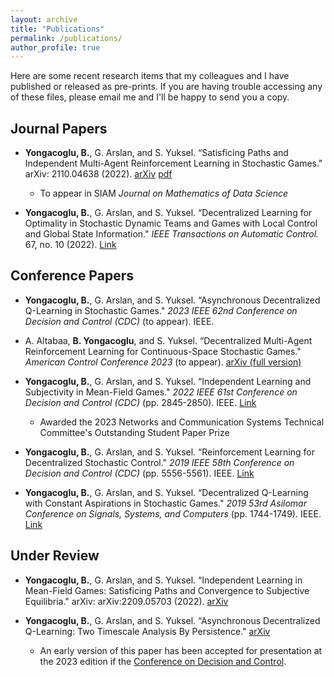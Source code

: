 ```yaml
---
layout: archive
title: "Publications"
permalink: /publications/
author_profile: true
---
```


Here are some recent research items that my colleagues and I have published or released as pre-prints. If you are having trouble accessing any of these files, please email me and I'll be happy to send you a copy.



## Journal Papers

- **Yongacoglu, B.**, G. Arslan, and S. Yuksel. “Satisficing Paths and Independent Multi-Agent Reinforcement Learning in Stochastic Games." arXiv: 2110.04638 (2022). [arXiv](https://arxiv.org/abs/2110.04638) [pdf](http://yongac.github.io/files/satisficing.pdf)
  * To appear in SIAM *Journal on Mathematics of Data Science*

- **Yongacoglu, B.**, G. Arslan, and S. Yuksel. “Decentralized Learning for Optimality in Stochastic Dynamic Teams and Games with Local Control and Global State Information." *IEEE Transactions on Automatic Control.* 67, no. 10 (2022). [Link](https://ieeexplore.ieee.org/document/9580732)


## Conference Papers

- **Yongacoglu, B.**, G. Arslan, and S. Yuksel. “Asynchronous Decentralized Q-Learning in Stochastic Games." *2023 IEEE 62nd Conference on Decision and Control (CDC)* (to appear). IEEE.

- A. Altabaa, **B. Yongacoglu**, and S. Yuksel. “Decentralized Multi-Agent Reinforcement Learning for Continuous-Space Stochastic Games." *American Control Conference 2023* (to appear). [arXiv (full version)](https://arxiv.org/abs/2303.13539) 

- **Yongacoglu, B.**, G. Arslan, and S. Yuksel. “Independent Learning and Subjectivity in Mean-Field Games." *2022 IEEE 61st Conference on Decision and Control (CDC)* (pp. 2845-2850). IEEE. [Link](https://ieeexplore.ieee.org/document/9992399)
  * Awarded the 2023 Networks and Communication Systems Technical Committee's Outstanding Student Paper Prize
 
- **Yongacoglu, B.**, G. Arslan, and S. Yuksel. “Reinforcement Learning for Decentralized Stochastic Control." *2019 IEEE 58th Conference on Decision and Control (CDC)* (pp. 5556-5561). IEEE. [Link](https://ieeexplore.ieee.org/document/9030158)

- **Yongacoglu, B.**, G. Arslan, and S. Yuksel. “Decentralized Q-Learning with Constant Aspirations in Stochastic Games." *2019 53rd Asilomar Conference on Signals, Systems, and Computers* (pp. 1744-1749). IEEE. [Link](https://ieeexplore.ieee.org/document/9049021)


## Under Review

- **Yongacoglu, B.**, G. Arslan, and S. Yuksel. “Independent Learning in Mean-Field Games: Satisficing Paths and Convergence to Subjective Equilibria." arXiv: arXiv:2209.05703 (2022). [arXiv](https://arxiv.org/abs/2209.05703)

- **Yongacoglu, B.**, G. Arslan, and S. Yuksel. “Asynchronous Decentralized Q-Learning: Two Timescale Analysis By Persistence." [arXiv](https://arxiv.org/abs/2308.03239)
  * An early version of this paper has been accepted for presentation at the 2023 edition if the [Conference on Decision and Control](https://cdc2023.ieeecss.org/).

